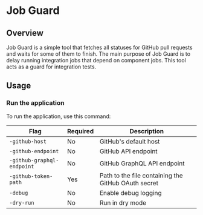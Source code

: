 # Job Guard 

## Overview

Job Guard is a simple tool that fetches all statuses for GitHub pull requests and waits for some of them to finish.
The main purpose of Job Guard is to delay running integration jobs that depend on component jobs. This tool acts as a guard for integration tests.

## Usage

### Run the application

To run the application, use this command:

|Flag|Required|Description|
|---|---|---|
|`-github-host`| No | GitHub's default host |
|`-github-endpoint`| No | GitHub API endpoint|
|`-github-graphql-endpoint`| No | GitHub GraphQL API endpoint|
|`-github-token-path`|Yes|Path to the file containing the GitHub OAuth secret|
|`-debug`|No|Enable debug logging|
|`-dry-run`|No|Run in dry mode|

